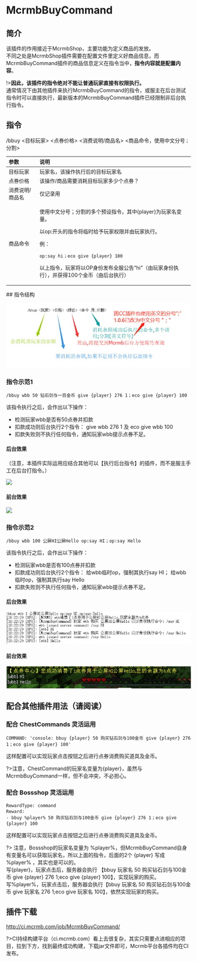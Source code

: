 # McrmbBuyCommand

## 简介

该插件的作用接近于McrmbShop，主要功能为定义商品的发放。  
不同之处是McrmbShop插件需要在配置文件里定义好商品信息，而McrmbBuyCommand插件的商品信息定义在指令当中，**指令内容就是配置内容**。

!>**因此，该插件的指令绝对不能让普通玩家直接有权限执行。**  
通常情况下由其他插件来执行McrmbBuyCommand的指令，或服主在后台测试指令时可以直接执行，最新版本的McrmbBuyCommand插件已经限制非后台执行指令。

## 指令

/bbuy &lt;目标玩家&gt; &lt;点券价格&gt; &lt;消费说明/商品名&gt; &lt;商品命令，使用中文分号`；`分割&gt;

<table>
  <thead>
    <tr>
      <th style="text-align:left">&#x53C2;&#x6570;</th>
      <th style="text-align:left">&#x8BF4;&#x660E;</th>
    </tr>
  </thead>
  <tbody>
    <tr>
      <td style="text-align:left">&#x76EE;&#x6807;&#x73A9;&#x5BB6;</td>
      <td style="text-align:left">&#x73A9;&#x5BB6;&#x540D;&#xFF0C;&#x8BE5;&#x64CD;&#x4F5C;&#x6267;&#x884C;&#x540E;&#x7684;&#x76EE;&#x6807;&#x73A9;&#x5BB6;&#x540D;</td>
    </tr>
    <tr>
      <td style="text-align:left">&#x70B9;&#x5238;&#x4EF7;&#x683C;</td>
      <td style="text-align:left">&#x8BE5;&#x64CD;&#x4F5C;/&#x5546;&#x54C1;&#x9700;&#x8981;&#x6D88;&#x8017;&#x76EE;&#x6807;&#x73A9;&#x5BB6;&#x591A;&#x5C11;&#x4E2A;&#x70B9;&#x5238;&#xFF1F;</td>
    </tr>
    <tr>
      <td style="text-align:left">&#x6D88;&#x8D39;&#x8BF4;&#x660E;/&#x5546;&#x54C1;&#x540D;</td>
      <td style="text-align:left">&#x4EC5;&#x8BB0;&#x5F55;&#x7528;</td>
    </tr>
    <tr>
      <td style="text-align:left">&#x5546;&#x54C1;&#x547D;&#x4EE4;</td>
      <td style="text-align:left">
        <p>&#x4F7F;&#x7528;&#x4E2D;&#x6587;&#x5206;&#x53F7;&#xFF1B;&#x5206;&#x5272;&#x7684;&#x591A;&#x4E2A;&#x9884;&#x8BBE;&#x6307;&#x4EE4;&#xFF0C;&#x5176;&#x4E2D;{player}&#x4E3A;&#x73A9;&#x5BB6;&#x540D;&#x53D8;&#x91CF;&#x3002;</p>
        <p>&#x4EE5;op:&#x5F00;&#x5934;&#x7684;&#x6307;&#x4EE4;&#x5C06;&#x4E34;&#x65F6;&#x7ED9;&#x4E88;&#x73A9;&#x5BB6;&#x6743;&#x9650;&#x5E76;&#x7531;&#x73A9;&#x5BB6;&#x6267;&#x884C;&#x3002;</p>
        <p></p>
        <p>&#x4F8B;&#xFF1A;</p>
        <p><code>op:say hi&#xFF1B;eco give {player} 100</code>
        </p>
        <p>&#x4EE5;&#x4E0A;&#x6307;&#x4EE4;&#xFF0C;&#x73A9;&#x5BB6;&#x5C06;&#x4EE5;OP&#x8EAB;&#x4EFD;&#x53D1;&#x5E03;&#x5168;&#x670D;&#x516C;&#x544A;&#x201C;hi&#x201D;&#xFF08;&#x7531;&#x73A9;&#x5BB6;&#x8EAB;&#x4EFD;&#x6267;&#x884C;&#xFF09;&#xFF0C;&#x5E76;&#x83B7;&#x5F97;100&#x4E2A;&#x91D1;&#x5E01;&#xFF08;&#x7531;&#x540E;&#x53F0;&#x6267;&#x884C;&#xFF09;</p>
      </td>
    </tr>
  </tbody>
</table>## 指令结构

![](../.gitbook/assets/image%20%2811%29.png)

###  指令示范1

`/bbuy wbb 50 钻石剑与一百金币 give {player} 276 1；eco give {player} 100` 

该指令执行之后，会作出以下操作：

* 检测玩家wbb是否有50点券并扣款 
* 扣款成功则后台执行2个指令： give wbb 276 1 及 eco give wbb 100 
* 扣款失败则不执行任何指令，通知玩家wbb提示点券不足。 

####  后台效果

（注意，本插件实际运用应结合其他可以【执行后台指令】的插件，而不是服主手工在后台打指令。）

![](https://upimg.hiwbb.com/large/69605896gy1fsz1o1axnbj20qm0423yk)

#### 前台效果

![](https://upimg.hiwbb.com/large/69605896gy1fsz1mg3gknj20i80310t1)



### 指令示范2

`/bbuy wbb 100 公屏HI公屏Hello op:say HI；op:say Hello` 

该指令执行之后，会作出以下操作：

* 检测玩家wbb是否有100点券并扣款
* 扣款成功则后台执行2个指令： 给wbb临时op，强制其执行say HI； 给wbb临时op，强制其执行say Hello 
* 扣款失败则不执行任何指令，通知玩家wbb提示点券不足。

#### 后台效果

![](../.gitbook/assets/image%20%283%29.png)

#### 前台效果

![](../.gitbook/assets/image.png)





## 配合其他插件用法（请阅读）

### 配合 ChestCommands 灵活运用

```text
COMMAND: 'console: bbuy {player} 50 购买钻石剑与100金币 give {player} 276 1；eco give {player} 100'
```

这样配置可以实现玩家点击按钮之后进行点券消费购买道具及金币。

?>注意，ChestCommand的玩家名变量为{player}，虽然与McrmbBuyCommand一样，但不会冲突，不必担心。
### 配合 Bossshop 灵活运用

```text
RewardType: command
Reward:
- bbuy %player% 50 购买钻石剑与100金币 give {player} 276 1；eco give {player} 100
```

这样配置可以实现玩家点击按钮之后进行点券消费购买道具及金币。

?> 注意，Bossshop的玩家名变量为 %player%，但McrmbBuyCommand自身有变量名可以获取玩家名，所以上面的指令，后面的2个 {player} 写成 %player% ，其实也是可以的。  
写{player}，玩家点击后，服务器会执行 【bbuy 玩家名 50 购买钻石剑与100金币 give {player} 276 1;eco give {player} 100】，实现玩家的购买。  
写%player%，玩家点击后，服务器会执行【bbuy 玩家名 50 购买钻石剑与100金币 give 玩家名 276 1;eco give 玩家名 100】，依然实现玩家的购买。  

## 插件下载

http://ci.mcrmb.com/job/McrmbBuyCommand/

?>CI持续构建平台（ci.mcrmb.com）看上去很复杂，其实只需要点进相应的项目，拉到下方，找到最终成功构建，下载jar文件即可，Mcrmb平台各插件均在CI发布。
